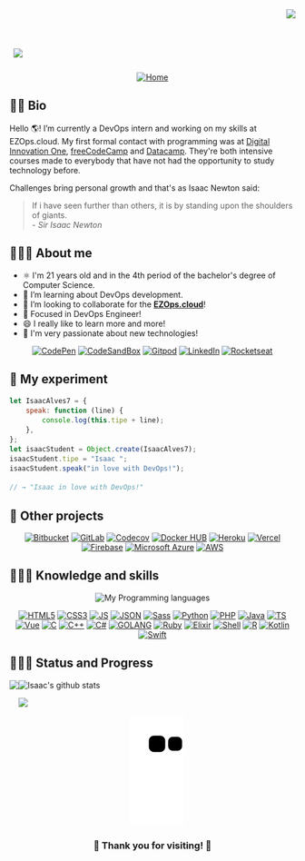 <div align='right'>
  <a href="#"><img src="https://visitor-badge.glitch.me/badge?page_id=isaacalves7.visitor-badge"/></a>
</div>

<h1> &nbsp;<img src= "https://readme-typing-svg.herokuapp.com?color=0094F5&lines=Hello+Devs!++Welcome+to+my+Lab!;My+name+is+Isaac+Alves+Pinheiro...;But+you+can+call+me+IsaacAlves7;Always+creating+something+new+...;Think+different!;Write+once,+run+anywhere!;Drink+coffee+☕;Use+mask+😷;%7C"/> </h1>
    
<div align="center"><a href="https://github.com/IsaacAlves7"><img src="https://user-images.githubusercontent.com/61624336/116183082-a7f44780-a6f3-11eb-9365-2118e0f5b29b.png" height="377" title="Home"/></a></div>

## 👦🏾 Bio

Hello 🌎! I’m currently a DevOps intern and working on my skills at EZOps.cloud. My first formal contact with programming was at <a href="https://web.digitalinnovation.one/users/isaac_alves0720?tab=achievements">Digital Innovation One</a>, <a href="https://www.freecodecamp.org/isaac7">freeCodeCamp</a> and <a href="https://www.datacamp.com/">Datacamp</a>. They're both intensive courses made to everybody that have not had the opportunity to study technology before.

Challenges bring personal growth and that's as Isaac Newton said:

<blockquote>
  If i have seen further than others, it is by standing upon the shoulders of giants.<br \>
  - <i>Sir Isaac Newton</i>
</blockquote>

## 👨🏾‍🔬 About me

 - ⚛️ I'm 21 years old and in the 4th period of the bachelor's degree of Computer Science.
 - 🌱 I’m learning about DevOps development.
 - 👯 I’m looking to collaborate for the <a href="https://www.ezops.cloud/"><b>EZOps.cloud</b></a>!
 - 🎯 Focused in DevOps Engineer!
 - 😄 I really like to learn more and more!
 - 💜 I'm very passionate about new technologies!
 
<div align="center">
  
  [![CodePen](https://img.shields.io/badge/-CodePen-fff?style=for-the-badge&logo=CodePen&logoColor=000)](https://codepen.io/isaacalves7/)
 [![CodeSandBox](https://img.shields.io/badge/-CodeSandBox-fff?style=for-the-badge&logo=CodeSandBox&logoColor=000)](https://codesandbox.io/u/IsaacAlves7)
 [![Gitpod](https://img.shields.io/badge/-Gitpod-fff?style=for-the-badge&logo=Gitpod&logoColor=FFAE33)](https://codesandbox.io/u/IsaacAlves7)
[![LinkedIn](https://img.shields.io/badge/-LinkedIn-ffffff?style=for-the-badge&logo=LinkedIn&logoColor=blue)](https://www.linkedin.com/in/isaac-alves-pinheiro-012324198/)
[![Rocketseat](https://img.shields.io/badge/-Rocketseat-ffffff?style=for-the-badge&logo=American-Airlines&logoColor=9266CC)](https://app.rocketseat.com.br/me/isaac-alves-pinheiro-1589164166)

 </div>

## 🥽 My experiment
```javascript
let IsaacAlves7 = {
    speak: function (line) {
        console.log(this.tipe + line);
    },
};
let isaacStudent = Object.create(IsaacAlves7);
isaacStudent.tipe = "Isaac ";
isaacStudent.speak("in love with DevOps!");

// → "Isaac in love with DevOps!"
```
 ## 🥼 Other projects
 
<div align="center">
 
[![Bitbucket](https://img.shields.io/badge/-Bitbucket-f9f9f9?style=flat&logo=Bitbucket&logoColor=0052CC)](https://bitbucket.org/isaacalves7/)
[![GitLab](https://img.shields.io/badge/-GitLab-f9f9f9?style=flat&logo=GitLab&logoColor=FCA121)](https://gitlab.com/IsaacAlves7)
[![Codecov](https://img.shields.io/badge/-Codecov-f9f9f9?style=flat&logo=Codecov&logoColor=F01F7A)](https://codecov.io/gh/IsaacAlves7)
[![Docker HUB](https://img.shields.io/badge/-Docker_Hub-ffffff?style=flat&logo=Docker&logoColor=2496ED)](https://hub.docker.com/u/isaacalves7)
[![Heroku](https://img.shields.io/badge/-NPM-f9f9f9?style=flat&logo=NPM&logoColor=red)](https://npmjs.com/)
[![Vercel](https://img.shields.io/badge/-Vercel-ffffff?style=flat&logo=Vercel&logoColor=000000)](https://vercel.com/isaacalves7)
[![Firebase](https://img.shields.io/badge/-Firebase-f9f9f9?style=flat&logo=Firebase&logoColor=FFCA28)](https://firebase.google.com/?hl=pt-br)
[![Microsoft Azure](https://img.shields.io/badge/-Microsoft_Azure-f9f6f6?style=flat&logo=Microsoft-Azure&logoColor=0078D4)](https://codeberg.org/IsaacAlves7)
[![AWS](https://img.shields.io/badge/-Amazon_Web_Services-f9f9f9?style=flat&logo=Amazon-AWS&logoColor=FF9900)](https://github.com/IsaacAlves7/devops-engineer/tree/aws)

 </div>
 
 
## 👨🏾‍💻 Knowledge and skills

 <div align="center">
   
  ![My Programming languages](https://github-readme-stats-eight-theta.vercel.app/api/top-langs/?username=IsaacAlves7&layout=compact&langs_count=8&theme=#000)
   
 [![HTML5](https://img.shields.io/badge/-HTML5-E34F26?style=for-the-badge&logo=HTML5&logoColor=FFFFFF)](https://github.com/IsaacAlves7?tab=repositories&q=html5&type=&language=&sort=)
 [![CSS3](https://img.shields.io/badge/-CSS3-6441A4?style=for-the-badge&logo=CSS3&logoColor=FFFFFF)](https://www.linkedin.com/in/isaac-alves-pinheiro-012324198/)
 [![JS](https://img.shields.io/badge/-JavaScript-000000?style=for-the-badge&logo=JavaScript&logoColor=F7DF1E)](https://github.com/IsaacAlves7?tab=repositories&q=javascript&type=&language=&sort=)
 [![JSON](https://img.shields.io/badge/-{JSON}_/_<XML>_/_::YAML::-cccccc?style=for-the-badge&logo=JSON&logoColor=fff)](https://www.linkedin.com/in/isaac-alves-pinheiro-012324198/)
 [![Sass](https://img.shields.io/badge/-Sass-CC6699?style=for-the-badge&logo=Sass&logoColor=ffffff)](https://sass-lang.com/)
 [![Python](https://img.shields.io/badge/-Python-3776AB?style=for-the-badge&logo=Python&logoColor=ffffff)](https://www.linkedin.com/in/isaac-alves-pinheiro-012324198/)
 [![PHP](https://img.shields.io/badge/-PHP-777BB4?style=for-the-badge&logo=PHP&logoColor=ffffff)](https://www.php.net/)
 [![Java](https://img.shields.io/badge/-Java-985e15?style=for-the-badge&logo=Java&logoColor=ffffff)](https://www.linkedin.com/in/isaac-alves-pinheiro-012324198/)
 [![TS](https://img.shields.io/badge/-TypeScript-3178C6?style=for-the-badge&logo=TypeScript&logoColor=ffffff)](https://www.linkedin.com/in/isaac-alves-pinheiro-012324198/)
 [![Vue](https://img.shields.io/badge/-Vue.js-4FC08D?style=for-the-badge&logo=Vue.js&logoColor=ffffff)](https://www.linkedin.com/in/isaac-alves-pinheiro-012324198/)
 [![C](https://img.shields.io/badge/-C-212121?style=for-the-badge&logo=C&logoColor=fff)](https://www.linkedin.com/in/isaac-alves-pinheiro-012324198/)
 [![C++](https://img.shields.io/badge/-C++-F01F7A?style=for-the-badge&logo=CPlusPlus&logoColor=ffffff)](https://www.linkedin.com/in/isaac-alves-pinheiro-012324198/)
 [![C#](https://img.shields.io/badge/-CSharp-239120?style=for-the-badge&logo=C-Sharp&logoColor=fff)](https://www.linkedin.com/in/isaac-alves-pinheiro-012324198/)
 [![GOLANG](https://img.shields.io/badge/-GO-00ADD8?style=for-the-badge&logo=GO&logoColor=fff)](https://www.linkedin.com/in/isaac-alves-pinheiro-012324198/)
 [![Ruby](https://img.shields.io/badge/-Ruby-941711?style=for-the-badge&logo=Ruby&logoColor=ffffff)](https://www.linkedin.com/in/isaac-alves-pinheiro-012324198/)
 [![Elixir](https://img.shields.io/badge/-Elixir-4B275F?style=for-the-badge&logo=Elixir&logoColor=fff)](https://elixir-lang.org/)
 [![Shell](https://img.shields.io/badge/-Shell-4EAA25?style=for-the-badge&logo=GNU-Bash&logoColor=fff)](https://elixir-lang.org/)
 [![R](https://img.shields.io/badge/-R-276DC3?style=for-the-badge&logo=R&logoColor=fff)](https://www.linkedin.com/in/isaac-alves-pinheiro-012324198/)
 [![Kotlin](https://img.shields.io/badge/-Kotlin-9999FF?style=for-the-badge&logo=Kotlin&logoColor=fff)](https://www.linkedin.com/in/isaac-alves-pinheiro-012324198/)
 [![Swift](https://img.shields.io/badge/-Swift-FA7343?style=for-the-badge&logo=Swift&logoColor=fff)](https://www.linkedin.com/in/isaac-alves-pinheiro-012324198/)
 
  </div>
   
  
## 👨🏾‍💼 Status and Progress
<div align="center"><img src="https://user-images.githubusercontent.com/61624336/115090011-0fd3b280-9eea-11eb-85ed-cd4ff8874740.png" align="left" height="277"></div>
  
![Isaac's github stats](https://github-readme-stats.vercel.app/api?username=IsaacAlves7&show_icons=true&hide_border=true)
  
<a href="#"><img src="https://badges.pufler.dev/years/IsaacAlves7"></a>

<div align="center">
  
  ![Isaac's github snake](https://raw.githubusercontent.com/paulovitornovaes/paulovitornovaes/output/github-contribution-grid-snake.svg)
  
</div>

<h3 align="center">🥳 Thank you for visiting! 🎉</h3>
